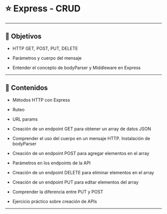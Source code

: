 # :star: Express - CRUD

---

## 🏁 Objetivos

- HTTP GET, POST, PUT, DELETE

- Parámetros y cuerpo del mensaje

- Entender el concepto de bodyParser y Middleware en Express

---

## 📝 Contenidos

- Métodos HTTP con Express

- Ruteo

- URL params

- Creación de un endpoint GET para obtener un array de datos JSON

- Comprender el uso del cuerpo en un mensaje HTTP. Instalación de bodyParser

- Creación de un endpoint POST para agregar elementos en el array

- Parámetros en los endpoints de la API

- Creación de un endpoint DELETE para eliminar elementos en el array

- Creación de un endpoint PUT para editar elementos del array

- Comprender la diferencia entre PUT y POST

- Ejercicio práctico sobre creación de APIs

---
